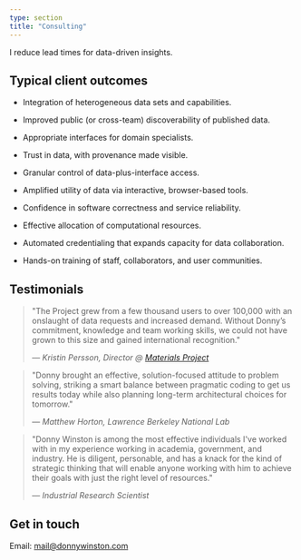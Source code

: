 ```yaml
---
type: section
title: "Consulting"
---
```


I reduce lead times for data-driven insights.

## Typical client outcomes

* Integration of heterogeneous data sets and capabilities.

* Improved public (or cross-team) discoverability of published data.

* Appropriate interfaces for domain specialists.

* Trust in data, with provenance made visible.

* Granular control of data-plus-interface access.

* Amplified utility of data via interactive, browser-based tools.

* Confidence in software correctness and service reliability.

* Effective allocation of computational resources.
 
* Automated credentialing that expands capacity for data collaboration.

* Hands-on training of staff, collaborators, and user communities.

## Testimonials

> "The Project grew from a few thousand users to over 100,000 with an onslaught of data
requests and increased demand. Without Donny’s commitment, knowledge and team working skills, we could not have
grown to this size and gained international recognition."
>
> &mdash; <cite>Kristin Persson, Director @ [Materials Project](https://www.materialsproject.org)</cite>

> "Donny brought an effective,
solution-focused attitude to problem solving, striking a smart balance between pragmatic coding to get us results today
while also planning long-term architectural choices for tomorrow."
>
> &mdash; <cite>Matthew Horton, Lawrence Berkeley National Lab</cite>

> "Donny Winston is among the most effective individuals I've worked with in my experience working in academia,
government, and industry.  He is diligent, personable, and has a knack for the kind of strategic thinking that will
enable anyone working with him to achieve their goals with just the right level of resources."
>
> &mdash; <cite>Industrial Research Scientist</cite>


## Get in touch

Email: [mail@donnywinston.com](mailto:mail@donnywinston.com)